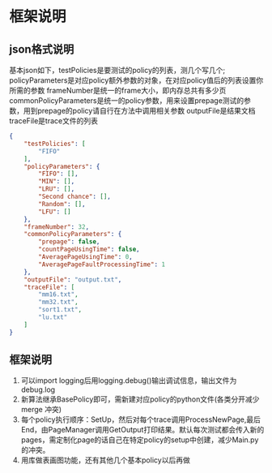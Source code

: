 # 框架说明
## json格式说明
基本json如下，testPolicies是要测试的policy的列表，测几个写几个;
policyParameters是对应policy额外参数的对象，在对应policy值后的列表设置你所需的参数
frameNumber是统一的frame大小，即内存总共有多少页
commonPolicyParameters是统一的policy参数，用来设置prepage测试的参数，用到prepage的policy请自行在方法中调用相关参数
outputFile是结果文档
traceFile是trace文件的列表
```json
{
    "testPolicies": [
        "FIFO"
    ],
    "policyParameters": {
        "FIFO": [],
        "MIN": [],
        "LRU": [],
        "Second chance": [],
        "Random": [],
        "LFU": []
    },
    "frameNumber": 32,
    "commonPolicyParameters": {
        "prepage": false,
        "countPageUsingTime": false,
        "AveragePageUsingTime": 0,
        "AveragePageFaultProcessingTime": 1
    },
    "outputFile": "output.txt",
    "traceFile": [
        "mm16.txt",
        "mm32.txt",
        "sort1.txt",
        "lu.txt"
    ]
}
```
## 框架说明
1. 可以import logging后用logging.debug()输出调试信息，输出文件为debug.log
2. 新算法继承BasePolicy即可，需新建对应policy的python文件(各类分开减少merge 冲突)
3. 每个policy执行顺序：SetUp，然后对每个trace调用ProcessNewPage,最后End，由PageManager调用GetOutput打印结果。默认每次测试都会传入新的pages，需定制化page的话自己在特定policy的setup中创建，减少Main.py的冲突。
4. 用库做表画图功能，还有其他几个基本policy以后再做
